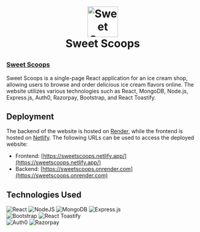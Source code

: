 
# <p align="center"> <img src="https://github.com/saurabhkhadsang/IceCreamShop/assets/84808913/bf3310ae-9b17-4e9b-a976-9d80456b8d90" alt="Sweet Scoops" width="80"><br><b>Sweet Scoops</b></p>


### [Sweet Scoops](https://sweetscoops.netlify.app/)
Sweet Scoops is a single-page React application for an ice cream shop, allowing users to browse and order delicious ice cream flavors online. The website utilizes various technologies such as React, MongoDB, Node.js, Express.js, Auth0, Razorpay, Bootstrap, and React Toastify.


## Deployment

The backend of the website is hosted on [Render](https://render.com), while the frontend is hosted on [Netlify](https://www.netlify.com). The following URLs can be used to access the deployed website:

- Frontend: [https://sweetscoops.netlify.app/](https://sweetscoops.netlify.app/)
- Backend: [https://sweetscoops.onrender.com](https://sweetscoops.onrender.com)

## Technologies Used
![React](https://img.shields.io/badge/react-%2320232a.svg?style=for-the-badge&logo=react&logoColor=%2361DAFB) ![NodeJS](https://img.shields.io/badge/node.js-6DA55F?style=for-the-badge&logo=node.js&logoColor=white) ![MongoDB](https://img.shields.io/badge/MongoDB-%234ea94b.svg?style=for-the-badge&logo=mongodb&logoColor=white) ![Express.js](https://img.shields.io/badge/express.js-%23404d59.svg?style=for-the-badge&logo=express&logoColor=%2361DAFB)\
![Bootstrap](https://img.shields.io/badge/bootstrap-%238511FA.svg?style=for-the-badge&logo=bootstrap&logoColor=white) ![React Toastify](https://img.shields.io/badge/React_Toastify-%23CB3837.svg?style=for-the-badge&logo=npm&logoColor=white)\
![Auth0](https://shields.io/badge/Auth0-%2320232a.svg?logo=auth0&style=for-the-badge&logoColor=white) ![Razorpay ](https://shields.io/badge/Razorpay-52b5f7?logo=Razorpay&style=for-the-badge&logoColor=blue)
